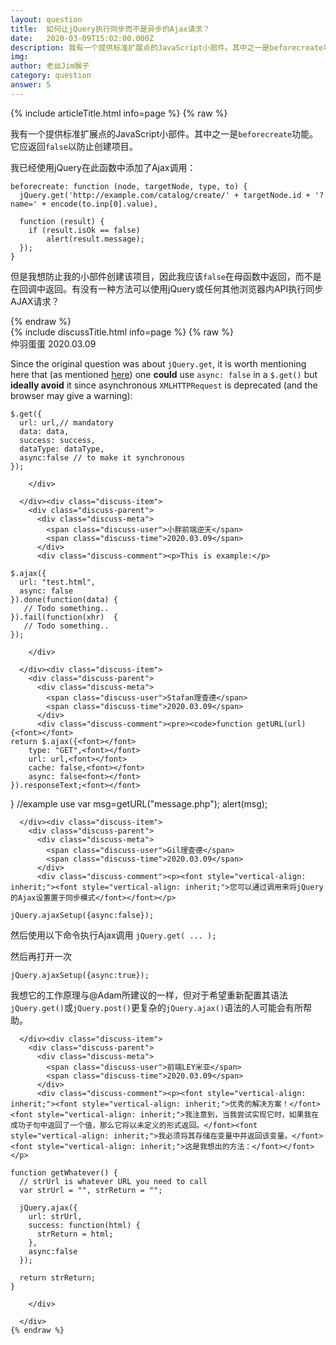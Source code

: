 ```yaml
---
layout: question
title:  如何让jQuery执行同步而不是异步的Ajax请求？
date:   2020-03-09T15:02:00.000Z
description: 我有一个提供标准扩展点的JavaScript小部件。其中之一是beforecreate功能。它应返回false以防止创建项目。我已经使用jQuery在...
img: 
author: 老丝Jim猴子
category: question
answer: 5
---
```

<div class="article-root">
  <div class="article">
    {% include articleTitle.html info=page %}
    {% raw %}
    <div class="article-content"><p><font style="vertical-align: inherit;"><font style="vertical-align: inherit;">我有一个提供标准扩展点的JavaScript小部件。</font><font style="vertical-align: inherit;">其中之一是</font></font><code>beforecreate</code><font style="vertical-align: inherit;"><font style="vertical-align: inherit;">功能。</font><font style="vertical-align: inherit;">它应返回</font></font><code>false</code><font style="vertical-align: inherit;"><font style="vertical-align: inherit;">以防止创建项目。</font></font></p>

<p><font style="vertical-align: inherit;"><font style="vertical-align: inherit;">我已经使用jQuery在此函数中添加了Ajax调用：</font></font></p>

<pre><code>beforecreate: function (node, targetNode, type, to) {<font></font>
  jQuery.get('http://example.com/catalog/create/' + targetNode.id + '?name=' + encode(to.inp[0].value),<font></font>
<font></font>
  function (result) {<font></font>
    if (result.isOk == false) <font></font>
        alert(result.message);<font></font>
  });<font></font>
}<font></font>
</code></pre>

<p><font style="vertical-align: inherit;"><font style="vertical-align: inherit;">但是我想防止我的小部件创建该项目，因此我应该</font></font><code>false</code><font style="vertical-align: inherit;"><font style="vertical-align: inherit;">在母函数中</font><font style="vertical-align: inherit;">返回</font><font style="vertical-align: inherit;">，而不是在回调中返回。</font><font style="vertical-align: inherit;">有没有一种方法可以使用jQuery或任何其他浏览器内API执行同步AJAX请求？</font></font></p></div>
    {% endraw %}
  </div>

  <div class="discuss-wrapper">
    {% include discussTitle.html info=page %}
    {% raw %}
    <div class="discuss-item">
        <div class="discuss-parent">
          <div class="discuss-meta">
            <span class="discuss-user">仲羽蛋蛋</span>
            <span class="discuss-time">2020.03.09</span>
          </div>
          <div class="discuss-comment"><p>Since the original question was about <code>jQuery.get</code>, it is worth mentioning here that (as mentioned <a href="https://stackoverflow.com/a/44172561/1526703">here</a>) one <strong>could</strong> use <code>async: false</code> in a <code>$.get()</code> but <strong>ideally avoid</strong> it since asynchronous <code>XMLHTTPRequest</code> is deprecated (and the browser may give a warning):</p>

<pre><code>$.get({<font></font>
  url: url,// mandatory<font></font>
  data: data,<font></font>
  success: success,<font></font>
  dataType: dataType,<font></font>
  async:false // to make it synchronous<font></font>
});<font></font>
</code></pre></div>
        </div>
        
      </div><div class="discuss-item">
        <div class="discuss-parent">
          <div class="discuss-meta">
            <span class="discuss-user">小胖前端逆天</span>
            <span class="discuss-time">2020.03.09</span>
          </div>
          <div class="discuss-comment"><p>This is example:</p>

<pre><code>$.ajax({<font></font>
  url: "test.html",<font></font>
  async: false<font></font>
}).done(function(data) {<font></font>
   // Todo something..<font></font>
}).fail(function(xhr)  {<font></font>
   // Todo something..<font></font>
});<font></font>
</code></pre></div>
        </div>
        
      </div><div class="discuss-item">
        <div class="discuss-parent">
          <div class="discuss-meta">
            <span class="discuss-user">Stafan理查德</span>
            <span class="discuss-time">2020.03.09</span>
          </div>
          <div class="discuss-comment"><pre><code>function getURL(url){<font></font>
    return $.ajax({<font></font>
        type: "GET",<font></font>
        url: url,<font></font>
        cache: false,<font></font>
        async: false<font></font>
    }).responseText;<font></font>
}<font></font>
<font></font>
<font></font>
//example use<font></font>
var msg=getURL("message.php");<font></font>
alert(msg);<font></font>
</code></pre></div>
        </div>
        
      </div><div class="discuss-item">
        <div class="discuss-parent">
          <div class="discuss-meta">
            <span class="discuss-user">Gil理查德</span>
            <span class="discuss-time">2020.03.09</span>
          </div>
          <div class="discuss-comment"><p><font style="vertical-align: inherit;"><font style="vertical-align: inherit;">您可以通过调用来将jQuery的Ajax设置置于同步模式</font></font></p>

<pre><code>jQuery.ajaxSetup({async:false});
</code></pre>

<p><font style="vertical-align: inherit;"><font style="vertical-align: inherit;">然后使用以下命令执行Ajax调用 </font></font><code>jQuery.get( ... );</code></p>

<p><font style="vertical-align: inherit;"><font style="vertical-align: inherit;">然后再打开一次</font></font></p>

<pre><code>jQuery.ajaxSetup({async:true});
</code></pre>

<p><font style="vertical-align: inherit;"><font style="vertical-align: inherit;">我想它的工作原理与@Adam所建议的一样，但对于希望重新配置其</font><font style="vertical-align: inherit;">语法</font></font><code>jQuery.get()</code><font style="vertical-align: inherit;"><font style="vertical-align: inherit;">或</font></font><code>jQuery.post()</code><font style="vertical-align: inherit;"><font style="vertical-align: inherit;">更复杂的</font></font><code>jQuery.ajax()</code><font style="vertical-align: inherit;"><font style="vertical-align: inherit;">语法的</font><font style="vertical-align: inherit;">人可能会有所帮助</font><font style="vertical-align: inherit;">。</font></font></p></div>
        </div>
        
      </div><div class="discuss-item">
        <div class="discuss-parent">
          <div class="discuss-meta">
            <span class="discuss-user">前端LEY米亚</span>
            <span class="discuss-time">2020.03.09</span>
          </div>
          <div class="discuss-comment"><p><font style="vertical-align: inherit;"><font style="vertical-align: inherit;">优秀的解决方案！</font><font style="vertical-align: inherit;">我注意到，当我尝试实现它时，如果我在成功子句中返回了一个值，那么它将以未定义的形式返回。</font><font style="vertical-align: inherit;">我必须将其存储在变量中并返回该变量。</font><font style="vertical-align: inherit;">这是我想出的方法：</font></font></p>

<pre><code>function getWhatever() {<font></font>
  // strUrl is whatever URL you need to call<font></font>
  var strUrl = "", strReturn = "";<font></font>
<font></font>
  jQuery.ajax({<font></font>
    url: strUrl,<font></font>
    success: function(html) {<font></font>
      strReturn = html;<font></font>
    },<font></font>
    async:false<font></font>
  });<font></font>
<font></font>
  return strReturn;<font></font>
}<font></font>
</code></pre></div>
        </div>
        
      </div>
    {% endraw %}
  </div>
<div>
